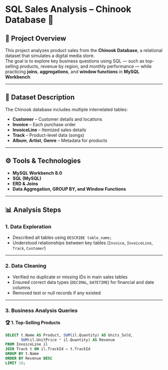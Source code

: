 # SQL Sales Analysis – Chinook Database 🎵

## 📘 Project Overview
This project analyzes product sales from the **Chinook Database**, a relational dataset that simulates a digital media store.  
The goal is to explore key business questions using SQL — such as top-selling products, revenue by region, and monthly performance — while practicing **joins**, **aggregations**, and **window functions** in **MySQL Workbench**.

---

## 🧩 Dataset Description
The Chinook database includes multiple interrelated tables:
- **Customer** – Customer details and locations
- **Invoice** – Each purchase order
- **InvoiceLine** – Itemized sales details
- **Track** – Product-level data (songs)
- **Album**, **Artist**, **Genre** – Metadata for products

---

## ⚙️ Tools & Technologies
- **MySQL Workbench 8.0**
- **SQL (MySQL)**
- **ERD & Joins**
- **Data Aggregation, GROUP BY, and Window Functions**

---

## 📊 Analysis Steps

### **1. Data Exploration**
- Described all tables using `DESCRIBE table_name;`
- Understood relationships between key tables (`Invoice`, `InvoiceLine`, `Track`, `Customer`)

---

### **2. Data Cleaning**
- Verified no duplicate or missing IDs in main sales tables  
- Ensured correct data types (`DECIMAL`, `DATETIME`) for financial and date columns  
- Removed test or null records if any existed  

---

### **3. Business Analysis Queries**

#### 🏆 1. Top-Selling Products
```sql
SELECT t.Name AS Product, SUM(il.Quantity) AS Units_Sold, 
       SUM(il.UnitPrice * il.Quantity) AS Revenue
FROM InvoiceLine il
JOIN Track t ON il.TrackId = t.TrackId
GROUP BY t.Name
ORDER BY Revenue DESC
LIMIT 10;
